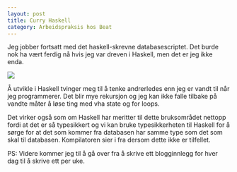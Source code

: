 ```yaml
---
layout: post
title: Curry Haskell
category: Arbeidspraksis hos Beat
---
```


Jeg jobber fortsatt med det haskell-skrevne databasescriptet.
Det burde nok ha vært ferdig nå hvis jeg var dreven i Haskell,
men det er jeg ikke enda. 

![]({{site.baseurl}}/assets/img/curryHaskell.jpg)

Å utvikle i Haskell tvinger meg til å tenke andrerledes enn jeg er
vandt til når jeg programmerer. Det blir mye rekursjon og jeg kan 
ikke falle tilbake på vandte måter å løse ting med vha state og
for loops.

Det virker også som om Haskell har meritter til dette bruksområdet
nettopp fordi at det er så typesikkert og vi kan bruke typesikkerheten
til Haskell for å sørge for at det som kommer fra databasen har
samme type som det som skal til databasen. Kompilatoren sier
i fra dersom dette ikke er tilfellet.

PS:
Videre kommer jeg til å gå over fra å skrive ett blogginnlegg for
hver dag til å skrive ett per uke.
